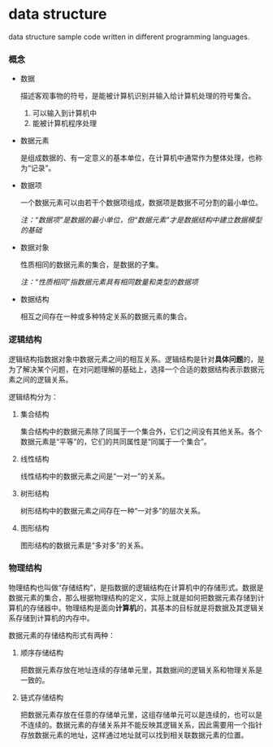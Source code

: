 # data structure
data structure sample code written in different programming languages.



### 概念

- 数据

    描述客观事物的符号，是能被计算机识别并输入给计算机处理的符号集合。

    1. 可以输入到计算机中
    2. 能被计算机程序处理

- 数据元素

    是组成数据的、有一定意义的基本单位，在计算机中通常作为整体处理，也称为“记录”。

- 数据项

    一个数据元素可以由若干个数据项组成，数据项是数据不可分割的最小单位。

    *注：“数据项”是数据的最小单位，但“数据元素”才是数据结构中建立数据模型的基础*

- 数据对象

    性质相同的数据元素的集合，是数据的子集。

    *注：“性质相同”指数据元素具有相同数量和类型的数据项*

- 数据结构

    相互之间存在一种或多种特定关系的数据元素的集合。

### 逻辑结构

逻辑结构指数据对象中数据元素之间的相互关系。逻辑结构是针对**具体问题**的，是为了解决某个问题，在对问题理解的基础上，选择一个合适的数据结构表示数据元素之间的逻辑关系。

逻辑结构分为：

1. 集合结构

    集合结构中的数据元素除了同属于一个集合外，它们之间没有其他关系。各个数据元素是“平等”的，它们的共同属性是“同属于一个集合”。

2. 线性结构

    线性结构中的数据元素之间是“一对一”的关系。

3. 树形结构

    树形结构中的数据元素之间存在一种“一对多”的层次关系。

4. 图形结构

    图形结构的数据元素是“多对多”的关系。

### 物理结构

物理结构也叫做“存储结构”，是指数据的逻辑结构在计算机中的存储形式。数据是数据元素的集合，那么根据物理结构的定义，实际上就是如何把数据元素存储到计算机的存储器中。物理结构是面向**计算机**的，其基本的目标就是将数据及其逻辑关系存储到计算机的内存中。

数据元素的存储结构形式有两种：

1. 顺序存储结构

    把数据元素存放在地址连续的存储单元里，其数据间的逻辑关系和物理关系是一致的。

2. 链式存储结构

    把数据元素存放在任意的存储单元里，这组存储单元可以是连续的，也可以是不连续的。数据元素的存储关系并不能反映其逻辑关系，因此需要用一个指针存放数据元素的地址，这样通过地址就可以找到相关联数据元素的位置。

